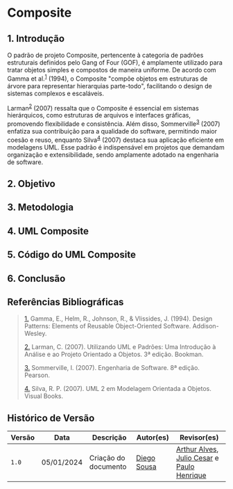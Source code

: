 # **Composite**

## **1. Introdução**

O padrão de projeto Composite, pertencente à categoria de padrões estruturais definidos pelo Gang of Four (GOF), é amplamente utilizado para tratar objetos simples e compostos de maneira uniforme. De acordo com Gamma et al.<sup id="anchor_1"><a href="#REF1">1</a></sup> (1994), o Composite "compõe objetos em estruturas de árvore para representar hierarquias parte-todo", facilitando o design de sistemas complexos e escaláveis.

Larman<sup id="anchor_2"><a href="#REF2">2</a></sup> (2007) ressalta que o Composite é essencial em sistemas hierárquicos, como estruturas de arquivos e interfaces gráficas, promovendo flexibilidade e consistência. Além disso, Sommerville<sup id="anchor_3"><a href="#REF3">3</a></sup> (2007) enfatiza sua contribuição para a qualidade do software, permitindo maior coesão e reuso, enquanto Silva<sup id="anchor_4"><a href="#REF4">4</a></sup> (2007) destaca sua aplicação eficiente em modelagens UML. Esse padrão é indispensável em projetos que demandam organização e extensibilidade, sendo amplamente adotado na engenharia de software.

## **2. Objetivo**

## **3. Metodologia**

## **4. UML Composite**

## **5. Código do UML Composite**

## **6. Conclusão**


## **Referências Bibliográficas**

> <a id="REF1" href="#anchor_1">1.</a> Gamma, E., Helm, R., Johnson, R., & Vlissides, J. (1994). Design Patterns: Elements of Reusable Object-Oriented Software. Addison-Wesley.
> 
> <a id="REF2" href="#anchor_2">2.</a> Larman, C. (2007). Utilizando UML e Padrões: Uma Introdução à Análise e ao Projeto Orientado a Objetos. 3ª edição. Bookman.
> 
> <a id="REF3" href="#anchor_3">3.</a> Sommerville, I. (2007). Engenharia de Software. 8ª edição. Pearson.
> 
> <a id="REF4" href="#anchor_4">4.</a> Silva, R. P. (2007). UML 2 em Modelagem Orientada a Objetos. Visual Books.



## **Histórico de Versão**

| Versão | Data | Descrição | Autor(es) | Revisor(es) |
| ------ | ---- | --------- | --------- | ---------- |
| `1.0`  | 05/01/2024 | Criação do documento  | [Diego Sousa](https://github.com/DiegoSousaLeite) | [Arthur Alves](https://github.com/arthrok), [Julio Cesar](https://github.com/julio-dourado) e [Paulo Henrique](https://github.com/paulomh)|


